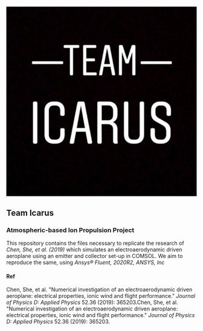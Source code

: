![team_logo](https://github.com/Jamun-Fanatic-Foreva/Atmospheric-based-Ion-Propulsion-Project/blob/main/utils/team_logo.PNG)

## Team Icarus

### Atmospheric-based Ion Propulsion Project

This repository contains the files necessary to replicate the research of *Chen, She, et al. (2019)* which simulates an electroaerodynamic driven aeroplane using an emitter and collector set-up in COMSOL.
We aim to reproduce the same, using _Ansys® Fluent, 2020R2, ANSYS, Inc_


#### Ref
Chen, She, et al. "Numerical investigation of an electroaerodynamic driven aeroplane: electrical properties, ionic wind and flight performance." _Journal of Physics D: Applied Physics_ 52.36 (2019): 365203.Chen, She, et al. "Numerical investigation of an electroaerodynamic driven aeroplane: electrical properties, ionic wind and flight performance." _Journal of Physics D: Applied Physics_ 52.36 (2019): 365203.